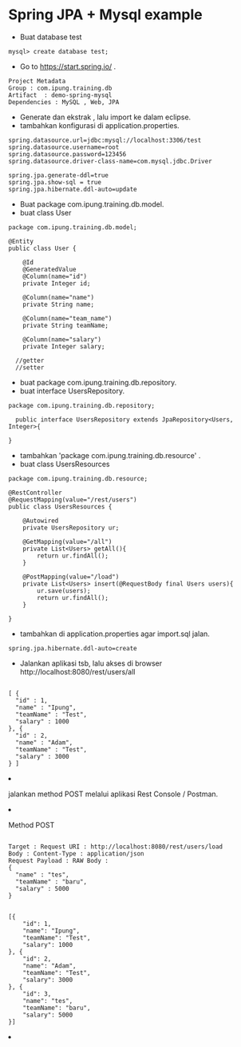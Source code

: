# Spring JPA + Mysql example
- Buat database test
```
mysql> create database test;
```
- Go to https://start.spring.io/ .
```
Project Metadata
Group : com.ipung.training.db
Artifact  : demo-spring-mysql
Dependencies : MySQL , Web, JPA
```
- Generate dan ekstrak , lalu import ke dalam eclipse.
- tambahkan konfigurasi di application.properties. 
```
spring.datasource.url=jdbc:mysql://localhost:3306/test
spring.datasource.username=root
spring.datasource.password=123456
spring.datasource.driver-class-name=com.mysql.jdbc.Driver

spring.jpa.generate-ddl=true
spring.jpa.show-sql = true
spring.jpa.hibernate.ddl-auto=update
```
- Buat package com.ipung.training.db.model. 
- buat class User
```
package com.ipung.training.db.model;

@Entity
public class User {
	
	@Id
	@GeneratedValue
	@Column(name="id")
	private Integer id;
	
	@Column(name="name")
	private String name;

	@Column(name="team_name")
	private String teamName;
	
	@Column(name="salary")
	private Integer salary;
  
  //getter
  //setter
 ``` 
- buat package com.ipung.training.db.repository. 
- buat interface UsersRepository. 
```
package com.ipung.training.db.repository;
  
  public interface UsersRepository extends JpaRepository<Users, Integer>{

}
```
- tambahkan 'package com.ipung.training.db.resource' . 
- buat class UsersResources
```
package com.ipung.training.db.resource;

@RestController
@RequestMapping(value="/rest/users")
public class UsersResources {
	
	@Autowired
	private UsersRepository ur;
	
	@GetMapping(value="/all")
	private List<Users> getAll(){
		return ur.findAll();	
	}
	
	@PostMapping(value="/load")
	private List<Users> insert(@RequestBody final Users users){
		ur.save(users);
		return ur.findAll();
	}

}
```
- tambahkan di application.properties agar import.sql jalan.
```
spring.jpa.hibernate.ddl-auto=create
```
- Jalankan aplikasi tsb, lalu akses di browser http://localhost:8080/rest/users/all 
<pre><code>
[ {
  "id" : 1,
  "name" : "Ipung",
  "teamName" : "Test",
  "salary" : 1000
}, {
  "id" : 2,
  "name" : "Adam",
  "teamName" : "Test",
  "salary" : 3000
} ]
</code></pre>
<li>
<p>jalankan method POST melalui aplikasi Rest Console / Postman. </p>
</li>
<li>
<p>Method POST
<pre><code>
Target : Request URI : http://localhost:8080/rest/users/load
Body : Content-Type : application/json
Request Payload : RAW Body : 
{
  "name" : "tes",
  "teamName" : "baru",
  "salary" : 5000
}
</code></pre>
<pre><code>
[{
    "id": 1,
    "name": "Ipung",
    "teamName": "Test",
    "salary": 1000
}, {
    "id": 2,
    "name": "Adam",
    "teamName": "Test",
    "salary": 3000
}, {
    "id": 3,
    "name": "tes",
    "teamName": "baru",
    "salary": 5000
}]
</code></pre>
<li>
</ul>
  
